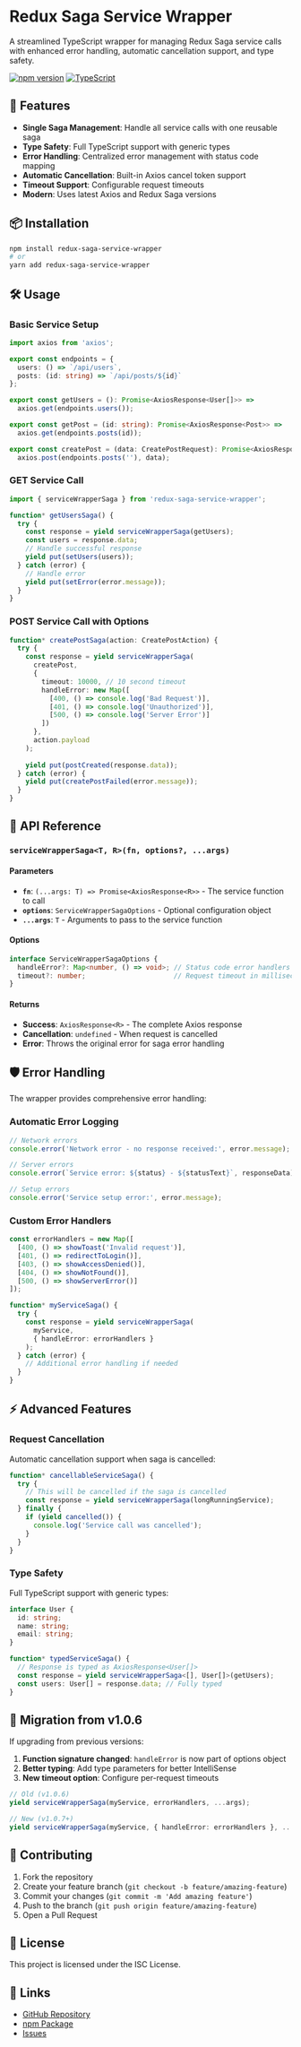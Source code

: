 # Redux Saga Service Wrapper

A streamlined TypeScript wrapper for managing Redux Saga service calls with enhanced error handling, automatic cancellation support, and type safety.

[![npm version](https://badge.fury.io/js/redux-saga-service-wrapper.svg)](https://badge.fury.io/js/redux-saga-service-wrapper)
[![TypeScript](https://img.shields.io/badge/TypeScript-Ready-blue.svg)](https://www.typescriptlang.org/)

## 🚀 Features

- **Single Saga Management**: Handle all service calls with one reusable saga
- **Type Safety**: Full TypeScript support with generic types  
- **Error Handling**: Centralized error management with status code mapping
- **Automatic Cancellation**: Built-in Axios cancel token support
- **Timeout Support**: Configurable request timeouts
- **Modern**: Uses latest Axios and Redux Saga versions

## 📦 Installation

```bash
npm install redux-saga-service-wrapper
# or
yarn add redux-saga-service-wrapper
```

## 🛠️ Usage

### Basic Service Setup

```typescript
import axios from 'axios';

export const endpoints = {
  users: () => `/api/users`,
  posts: (id: string) => `/api/posts/${id}`
};

export const getUsers = (): Promise<AxiosResponse<User[]>> => 
  axios.get(endpoints.users());

export const getPost = (id: string): Promise<AxiosResponse<Post>> => 
  axios.get(endpoints.posts(id));

export const createPost = (data: CreatePostRequest): Promise<AxiosResponse<Post>> => 
  axios.post(endpoints.posts(''), data);
```

### GET Service Call

```typescript
import { serviceWrapperSaga } from 'redux-saga-service-wrapper';

function* getUsersSaga() {
  try {
    const response = yield serviceWrapperSaga(getUsers);
    const users = response.data;
    // Handle successful response
    yield put(setUsers(users));
  } catch (error) {
    // Handle error
    yield put(setError(error.message));
  }
}
```

### POST Service Call with Options

```typescript
function* createPostSaga(action: CreatePostAction) {
  try {
    const response = yield serviceWrapperSaga(
      createPost,
      {
        timeout: 10000, // 10 second timeout
        handleError: new Map([
          [400, () => console.log('Bad Request')],
          [401, () => console.log('Unauthorized')],
          [500, () => console.log('Server Error')]
        ])
      },
      action.payload
    );
    
    yield put(postCreated(response.data));
  } catch (error) {
    yield put(createPostFailed(error.message));
  }
}
```

## 🔧 API Reference

### `serviceWrapperSaga<T, R>(fn, options?, ...args)`

#### Parameters

- **`fn`**: `(...args: T) => Promise<AxiosResponse<R>>` - The service function to call
- **`options`**: `ServiceWrapperSagaOptions` - Optional configuration object
- **`...args`**: `T` - Arguments to pass to the service function

#### Options

```typescript
interface ServiceWrapperSagaOptions {
  handleError?: Map<number, () => void>; // Status code error handlers
  timeout?: number;                      // Request timeout in milliseconds (default: 30000)
}
```

#### Returns

- **Success**: `AxiosResponse<R>` - The complete Axios response
- **Cancellation**: `undefined` - When request is cancelled
- **Error**: Throws the original error for saga error handling

## 🛡️ Error Handling

The wrapper provides comprehensive error handling:

### Automatic Error Logging

```typescript
// Network errors
console.error('Network error - no response received:', error.message);

// Server errors  
console.error(`Service error: ${status} - ${statusText}`, responseData);

// Setup errors
console.error('Service setup error:', error.message);
```

### Custom Error Handlers

```typescript
const errorHandlers = new Map([
  [400, () => showToast('Invalid request')],
  [401, () => redirectToLogin()],
  [403, () => showAccessDenied()],
  [404, () => showNotFound()],
  [500, () => showServerError()]
]);

function* myServiceSaga() {
  try {
    const response = yield serviceWrapperSaga(
      myService, 
      { handleError: errorHandlers }
    );
  } catch (error) {
    // Additional error handling if needed
  }
}
```

## ⚡ Advanced Features

### Request Cancellation

Automatic cancellation support when saga is cancelled:

```typescript
function* cancellableServiceSaga() {
  try {
    // This will be cancelled if the saga is cancelled
    const response = yield serviceWrapperSaga(longRunningService);
  } finally {
    if (yield cancelled()) {
      console.log('Service call was cancelled');
    }
  }
}
```

### Type Safety

Full TypeScript support with generic types:

```typescript
interface User {
  id: string;
  name: string;
  email: string;
}

function* typedServiceSaga() {
  // Response is typed as AxiosResponse<User[]>
  const response = yield serviceWrapperSaga<[], User[]>(getUsers);
  const users: User[] = response.data; // Fully typed
}
```

## 🔄 Migration from v1.0.6

If upgrading from previous versions:

1. **Function signature changed**: `handleError` is now part of options object
2. **Better typing**: Add type parameters for better IntelliSense
3. **New timeout option**: Configure per-request timeouts

```typescript
// Old (v1.0.6)
yield serviceWrapperSaga(myService, errorHandlers, ...args);

// New (v1.0.7+)
yield serviceWrapperSaga(myService, { handleError: errorHandlers }, ...args);
```

## 🤝 Contributing

1. Fork the repository
2. Create your feature branch (`git checkout -b feature/amazing-feature`)
3. Commit your changes (`git commit -m 'Add amazing feature'`)
4. Push to the branch (`git push origin feature/amazing-feature`)
5. Open a Pull Request

## 📄 License

This project is licensed under the ISC License.

## 🔗 Links

- [GitHub Repository](https://github.com/kaankucukx/redux-saga-service-wrapper)
- [npm Package](https://www.npmjs.com/package/redux-saga-service-wrapper)
- [Issues](https://github.com/kaankucukx/redux-saga-service-wrapper/issues)

